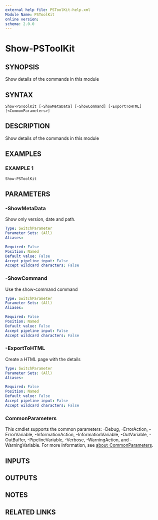 ```yaml
---
external help file: PSToolKit-help.xml
Module Name: PSToolKit
online version:
schema: 2.0.0
---
```


# Show-PSToolKit

## SYNOPSIS
Show details of the commands in this module

## SYNTAX

```
Show-PSToolKit [-ShowMetaData] [-ShowCommand] [-ExportToHTML] [<CommonParameters>]
```

## DESCRIPTION
Show details of the commands in this module

## EXAMPLES

### EXAMPLE 1
```
Show-PSToolKit
```

## PARAMETERS

### -ShowMetaData
Show only version, date and path.

```yaml
Type: SwitchParameter
Parameter Sets: (All)
Aliases:

Required: False
Position: Named
Default value: False
Accept pipeline input: False
Accept wildcard characters: False
```

### -ShowCommand
Use the show-command command

```yaml
Type: SwitchParameter
Parameter Sets: (All)
Aliases:

Required: False
Position: Named
Default value: False
Accept pipeline input: False
Accept wildcard characters: False
```

### -ExportToHTML
Create a HTML page with the details

```yaml
Type: SwitchParameter
Parameter Sets: (All)
Aliases:

Required: False
Position: Named
Default value: False
Accept pipeline input: False
Accept wildcard characters: False
```

### CommonParameters
This cmdlet supports the common parameters: -Debug, -ErrorAction, -ErrorVariable, -InformationAction, -InformationVariable, -OutVariable, -OutBuffer, -PipelineVariable, -Verbose, -WarningAction, and -WarningVariable. For more information, see [about_CommonParameters](http://go.microsoft.com/fwlink/?LinkID=113216).

## INPUTS

## OUTPUTS

## NOTES

## RELATED LINKS
